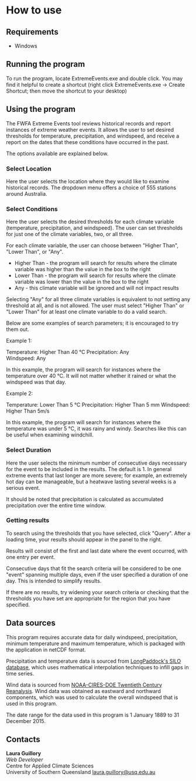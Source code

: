 # How to use

## Requirements

* Windows

## Running the program

To run the program, locate ExtremeEvents.exe and double click. You may find it helpful to create a shortcut 
(right click ExtremeEvents.exe -> Create Shortcut; then move the shortcut to your desktop)

## Using the program

The FWFA Extreme Events tool reviews historical records and report instances of extreme weather events. It allows the 
user to set desired thresholds for temperature, precipitation, and windspeed, and receive a report on the dates that
these conditions have occurred in the past.

The options available are explained below.

### Select Location

Here the user selects the location where they would like to examine historical records. The dropdown menu offers a 
choice of 555 stations around Australia.

### Select Conditions

Here the user selects the desired thresholds for each climate variable (temperature, precipitation, and windspeed). The 
user can set thresholds for just one of the climate variables, two, or all three. 

For each climate variable, the user can choose between "Higher Than", "Lower Than", or "Any". 

* Higher Than - the program will search for results where the climate variable was higher than the value in the box to 
the right
* Lower Than - the program will search for results where the climate variable was lower than the value in the box to 
the right
* Any - this climate variable will be ignored and will not impact results

Selecting "Any" for all three climate variables is equivalent to not setting any threshold at all, and is not allowed. 
The user must select "Higher Than" or "Lower Than" for at least one climate variable to do a valid search.

Below are some examples of search parameters; it is encouraged to try them out.

Example 1:

Temperature:    Higher Than     40 °C 
Precipitation:  Any             
Windspeed:      Any

In this example, the program will search for instances where the temperature over 40 °C. It will not matter whether it 
rained or what the windspeed was that day.

Example 2:

Temperature:    Lower Than      5 °C 
Precipitation:  Higher Than     5 mm
Windspeed:      Higher Than     5m/s

In this example, the program will search for instances where the temperature was under 5 °C, it was rainy and windy. 
Searches like this can be useful when examining windchill.

### Select Duration

Here the user selects the minimum number of consecutive days necessary for the event to be included in the results. The
default is 1. In general extreme events that last longer are more severe; for example, an extremely hot day can be 
manageable, but a heatwave lasting several weeks is a serious event.

It should be noted that precipitation is calculated as accumulated precipitation over the entire time window.

### Getting results

To search using the thresholds that you have selected, click "Query". After a loading time, your results should appear 
in the panel to the right.

Results will consist of the first and last date where the event occurred, with one entry per event.

Consecutive days that fit the search criteria will be considered to be one "event" spanning multiple days, even if the 
user specified a duration of one day. This is intended to simplify results. 

If there are no results, try widening your search criteria or checking that the thresholds you have set are
appropriate for the region that you have specified.

## Data sources

This program requires accurate data for daily windspeed, precipitation, minimum temperature and maximum temperature,
which is packaged with the application in netCDF format.

Precipitation and temperature data is sourced from 
[LongPaddock's SILO database](https://www.longpaddock.qld.gov.au/silo/), which uses mathematical interpolation 
techniques to infill gaps in time series.

Wind data is sourced from 
[NOAA-CIRES-DOE Twentieth Century Reanalysis](https://psl.noaa.gov/data/gridded/data.20thC_ReanV3.monolevel.html). Wind
data was obtained as eastward and northward components, which was used to calculate the overall windspeed that is used
in this program. 

The date range for the data used in this program is 1 January 1889 to 31 December 2015.

## Contacts

**Laura Guillory**  
_Web Developer_  
Centre for Applied Climate Sciences  
University of Southern Queensland
[laura.guillory@usq.edu.au](mailto:laura.guillory@usq.edu.au)